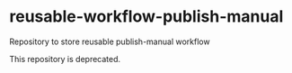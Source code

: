# reusable-workflow-publish-manual
Repository to store reusable publish-manual workflow

This repository is deprecated.
